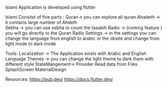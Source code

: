 Islami Application is developed using flutter 

Islami Consitst of five parts :
Quran-> you can explore all quran 
Ahadeth -> it contains large number of Ahdeth  
Sebha -> you can use sebha to count the tasabih
Radio  -> (coming feature ) you will go directly to the Quran Radio
Settings ->  in the settings you can change the language from english to arabic or the obsite and change from light mode to dark mode
 
Tools:
Localization -> The Application exists with Arabic and English Language
Themes -> you can change the light theme to dark them with different style
StateMangement-> Provider
Read data from Files
SplashScreen 
MaterialDesign

Resources:
https://pub.dev/
https://docs.flutter.dev/


